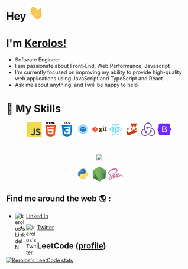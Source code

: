 # Hey <img src="https://github.com/AbdallahHemdan/AbdallahHemdan/blob/master/wave.gif" width="40px" height="40px">
# I'm [Kerolos!](https://www.linkedin.com/in/kerolos-samir/)

- Software Engineer
- I am passionate about Front-End, Web Performance, Javascript
- I'm currently focused on improving my ability to provide high-quality web applications using JavaScript and TypeScript and React
- Ask me about anything, and I will be happy to help


# 🧰 My Skills

<div align="center">

<code><img height="40" src="https://raw.githubusercontent.com/github/explore/80688e429a7d4ef2fca1e82350fe8e3517d3494d/topics/javascript/javascript.png"></code>
<code><img height="40" src="https://raw.githubusercontent.com/github/explore/80688e429a7d4ef2fca1e82350fe8e3517d3494d/topics/html/html.png"></code>
<code><img height="40" src="https://raw.githubusercontent.com/github/explore/80688e429a7d4ef2fca1e82350fe8e3517d3494d/topics/css/css.png"></code>
<code><img height="40" src="https://raw.githubusercontent.com/github/explore/80688e429a7d4ef2fca1e82350fe8e3517d3494d/topics/webpack/webpack.png"></code>
<code><img height="40" src="https://raw.githubusercontent.com/github/explore/80688e429a7d4ef2fca1e82350fe8e3517d3494d/topics/git/git.png"></code>
<code><img height="40" src="https://raw.githubusercontent.com/github/explore/80688e429a7d4ef2fca1e82350fe8e3517d3494d/topics/react/react.png"></code>
<code><img height="40" src="https://raw.githubusercontent.com/vscode-icons/vscode-icons/master/icons/file_type_jest.svg?sanitize=true"></code>
<code><img height="40" src="https://raw.githubusercontent.com/github/explore/80688e429a7d4ef2fca1e82350fe8e3517d3494d/topics/redux/redux.png"></code>
<code><img src="https://raw.githubusercontent.com/devicons/devicon/master/icons/bootstrap/bootstrap-plain.svg" alt="bootstrap" width="40" height="40" /></code>

<br />


<code><img height="40" src="https://upload.wikimedia.org/wikipedia/commons/thumb/4/4c/Typescript_logo_2020.svg/2048px-Typescript_logo_2020.svg.png"></code>

<code><img height="40" src="https://raw.githubusercontent.com/github/explore/80688e429a7d4ef2fca1e82350fe8e3517d3494d/topics/python/python.png"></code>
<code><img height="40" src="https://raw.githubusercontent.com/github/explore/80688e429a7d4ef2fca1e82350fe8e3517d3494d/topics/nodejs/nodejs.png"></code>
<code><img height="40" src="https://raw.githubusercontent.com/github/explore/80688e429a7d4ef2fca1e82350fe8e3517d3494d/topics/sass/sass.png"></code>


</div>


## Find me around the web 🌎 : 
- <div> 
  <a href="https://www.linkedin.com/in/kerolos-samir/"> <img align="left" alt="kerolos's LinkdeIN" width="30px" src="https://cdn-icons-png.flaticon.com/512/174/174857.png" draggable="false" />
  <div>Linked In</div>
  </a>
</div> 

- <div> 
  <a href="https://twitter.com/kerolos26/"> <img align="left" alt="kerolos's Twitter" width="30px" src="https://cdn-icons-png.flaticon.com/512/733/733579.png" draggable="false" />
  <div>Twitter</div>
  </a>
</div> 


## LeetCode ([profile](https://leetcode.com/kerolosS/))
[![Kerolos's LeetCode stats](https://leetcode-stats-six.vercel.app/api?username=kerolosS)](https://github.com/KnlnKS/leetcode-stats)
